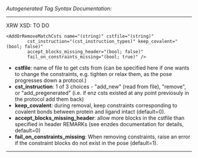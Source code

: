 _Autogenerated Tag Syntax Documentation:_

---
XRW XSD: TO DO

```
<AddOrRemoveMatchCsts name="(string)" cstfile="(string)"
        cst_instruction="(cst_instruction_types)" keep_covalent="(bool; false)"
        accept_blocks_missing_header="(bool; false)"
        fail_on_constraints_missing="(bool; true)" />
```

-   **cstfile**: name of file to get csts from (can be specified here if one wants to change the constraints, e.g. tighten or relax them, as the pose progresses down a protocol.)
-   **cst_instruction**: 1 of 3 choices - "add_new" (read from file), "remove", or "add_pregenerated" (i.e. if enz csts existed at any point previosuly in the protocol add them back)
-   **keep_covalent**: during removal, keep constraints corresponding to covalent bonds between protein and ligand intact (default=0).
-   **accept_blocks_missing_header**: allow more blocks in the cstfile than specified in header REMARKs (see enzdes documentation for details, default=0)
-   **fail_on_constraints_missing**: When removing constraints, raise an error if the constraint blocks do not exist in the pose (default=1).

---
